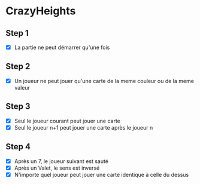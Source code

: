 # CrazyHeights

## Step 1

- [x] La partie ne peut démarrer qu'une fois

## Step 2

- [x] Un joueur ne peut jouer qu'une carte de la meme couleur ou de la meme valeur

## Step 3

- [x] Seul le joueur courant peut jouer une carte
- [x] Seul le joueur n+1 peut jouer une carte après le joueur n

## Step 4

- [x] Après un 7, le joueur suivant est sauté
- [x] Après un Valet, le sens est inversé
- [x] N'importe quel joueur peut jouer une carte identique à celle du dessus
